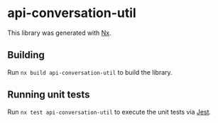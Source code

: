 # api-conversation-util

This library was generated with [Nx](https://nx.dev).

## Building

Run `nx build api-conversation-util` to build the library.

## Running unit tests

Run `nx test api-conversation-util` to execute the unit tests via [Jest](https://jestjs.io).
